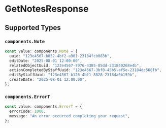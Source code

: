 # GetNotesResponse


## Supported Types

### `components.Note`

```typescript
const value: components.Note = {
  uuid: "123e4567-b852-4bf2-a901-23184fcb083b",
  editDate: "2025-08-01 12:00:00",
  relatedObjectUuid: "123e4567-7976-4385-85dd-231840268e4b",
  actionCompletedByStaffUuid: "123e4567-3bf0-45b5-af5e-23184dc568fb",
  editByStaffUuid: "123e4567-b126-4bf1-8828-23184a0b159b",
  createDate: "2025-08-01 12:00:00",
};
```

### `components.ErrorT`

```typescript
const value: components.ErrorT = {
  errorCode: 1000,
  message: "An error occurred completing your request",
};
```


